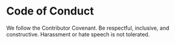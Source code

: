 # Code of Conduct

We follow the Contributor Covenant. Be respectful, inclusive, and constructive. Harassment or hate
speech is not tolerated.
